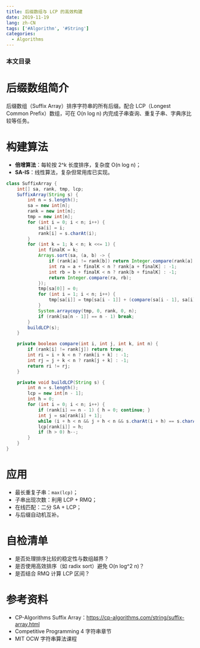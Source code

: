 ```yaml
---
title: 后缀数组与 LCP 的高效构建
date: 2019-11-19
lang: zh-CN
tags: ['#Algorithm', '#String']
categories:
  - Algorithms
---
```


### 本文目录
<!-- toc -->

# 后缀数组简介
后缀数组（Suffix Array）排序字符串的所有后缀。配合 LCP（Longest Common Prefix）数组，可在 O(n log n) 内完成子串查询、重复子串、字典序比较等任务。

# 构建算法
- **倍增算法**：每轮按 2^k 长度排序，复杂度 O(n log n)；
- **SA-IS**：线性算法，复杂但常用库已实现。

```java
class SuffixArray {
    int[] sa, rank, tmp, lcp;
    SuffixArray(String s) {
        int n = s.length();
        sa = new int[n];
        rank = new int[n];
        tmp = new int[n];
        for (int i = 0; i < n; i++) {
            sa[i] = i;
            rank[i] = s.charAt(i);
        }
        for (int k = 1; k < n; k <<= 1) {
            int finalK = k;
            Arrays.sort(sa, (a, b) -> {
                if (rank[a] != rank[b]) return Integer.compare(rank[a], rank[b]);
                int ra = a + finalK < n ? rank[a + finalK] : -1;
                int rb = b + finalK < n ? rank[b + finalK] : -1;
                return Integer.compare(ra, rb);
            });
            tmp[sa[0]] = 0;
            for (int i = 1; i < n; i++) {
                tmp[sa[i]] = tmp[sa[i - 1]] + (compare(sa[i - 1], sa[i], k, n) ? 1 : 0);
            }
            System.arraycopy(tmp, 0, rank, 0, n);
            if (rank[sa[n - 1]] == n - 1) break;
        }
        buildLCP(s);
    }

    private boolean compare(int i, int j, int k, int n) {
        if (rank[i] != rank[j]) return true;
        int ri = i + k < n ? rank[i + k] : -1;
        int rj = j + k < n ? rank[j + k] : -1;
        return ri != rj;
    }

    private void buildLCP(String s) {
        int n = s.length();
        lcp = new int[n - 1];
        int h = 0;
        for (int i = 0; i < n; i++) {
            if (rank[i] == n - 1) { h = 0; continue; }
            int j = sa[rank[i] + 1];
            while (i + h < n && j + h < n && s.charAt(i + h) == s.charAt(j + h)) h++;
            lcp[rank[i]] = h;
            if (h > 0) h--;
        }
    }
}
```

# 应用
- 最长重复子串：`max(lcp)`；
- 子串出现次数：利用 LCP + RMQ；
- 在线匹配：二分 SA + LCP；
- 与后缀自动机互补。 

# 自检清单
- 是否处理排序比较的稳定性与数组越界？
- 是否使用高效排序（如 radix sort）避免 O(n log^2 n)？
- 是否结合 RMQ 计算 LCP 区间？

# 参考资料
- CP-Algorithms Suffix Array：https://cp-algorithms.com/string/suffix-array.html
- Competitive Programming 4 字符串章节
- MIT OCW 字符串算法课程
